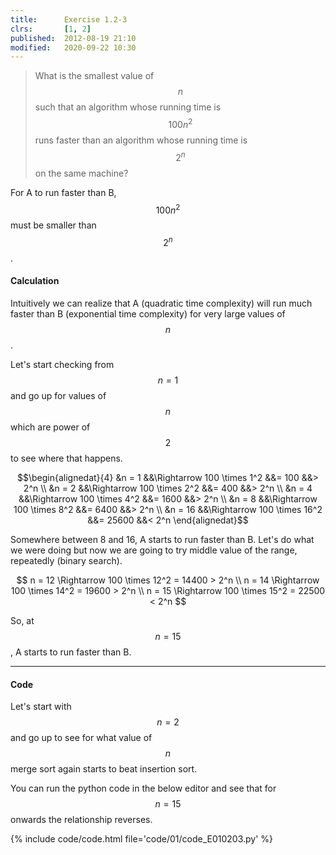 ```yaml
---
title:      Exercise 1.2-3
clrs:       [1, 2]
published:  2012-08-19 21:10
modified:   2020-09-22 10:30
---
```


> What is the smallest value of $$n$$ such that an algorithm whose running time is $$100n^2$$ runs faster than an algorithm whose running time is $$2^n$$ on the same machine?

For A to run faster than B, $$100n^2$$ must be smaller than $$2^n$$.

#### Calculation

Intuitively we can realize that A (quadratic time complexity) will run much faster than B (exponential time complexity) for very large values of $$n$$.

Let's start checking from $$n = 1$$ and go up for values of $$n$$ which are power of $$2$$ to see where that happens.

$$\begin{alignedat}{4}
&n = 1  &&\Rightarrow 100 \times 1^2  &&= 100   &&> 2^n \\
&n = 2  &&\Rightarrow 100 \times 2^2  &&= 400   &&> 2^n \\
&n = 4  &&\Rightarrow 100 \times 4^2  &&= 1600  &&> 2^n \\
&n = 8  &&\Rightarrow 100 \times 8^2  &&= 6400  &&> 2^n \\
&n = 16 &&\Rightarrow 100 \times 16^2 &&= 25600 &&< 2^n
\end{alignedat}$$

Somewhere between 8 and 16, A starts to run faster than B. Let's do what we were doing but now we are going to try middle value of the range, repeatedly (binary search).

$$
n = 12 \Rightarrow 100 \times 12^2 = 14400 > 2^n \\
n = 14 \Rightarrow 100 \times 14^2 = 19600 > 2^n \\
n = 15 \Rightarrow 100 \times 15^2 = 22500 < 2^n
$$

So, at $$n = 15$$, A starts to run faster than B.

---

#### Code

Let's start with $$n = 2$$ and go up to see for what value of $$n$$ merge sort again starts to beat insertion sort.

You can run the python code in the below editor and see that for $$n = 15$$ onwards the relationship reverses.

{% include code/code.html file='code/01/code_E010203.py' %}
